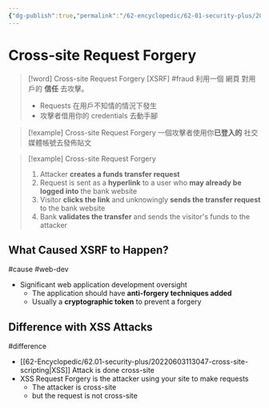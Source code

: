 ```yaml
---
{"dg-publish":true,"permalink":"/62-encyclopedic/62-01-security-plus/20220605133353-cross-site-request-forgery/","dgHomeLink":true,"dgPassFrontmatter":false}
---
```



# Cross-site Request Forgery

>[!word] Cross-site Request Forgery [XSRF] #fraud
> 利用一個 網頁 對用戶的 **信任** 去攻擊。
> - Requests 在用戶不知情的情況下發生
> - 攻擊者借用你的 credentials 去動手腳
<!--ID: 1654498554863-->


> [!example] Cross-site Request Forgery 
> 一個攻擊者使用你**已登入的** 社交媒體帳號去發佈貼文

> [!example] Cross-site Request Forgery 
> 1. Attacker **creates a funds transfer request** 
> 2. Request is sent as a **hyperlink** to a user who **may already be logged into** the bank website 
> 3. Visitor **clicks the link** and unknowingly **sends the transfer request** to the bank website 
> 4. Bank **validates the transfer** and sends the visitor's funds to the attacker 

## What Caused XSRF to Happen?

#cause #web-dev

- Significant web application development oversight 
	- The application should have **anti-forgery techniques added** 
	- Usually a **cryptographic token** to prevent a forgery 

## Difference with XSS Attacks

#difference 
- [[62-Encyclopedic/62.01-security-plus/20220603113047-cross-site-scripting|XSS]] Attack is done cross-site 
- XSS Request Forgery is the attacker using your site to make requests 
	- The attacker is cross-site 
	- but the request is not cross-site 
